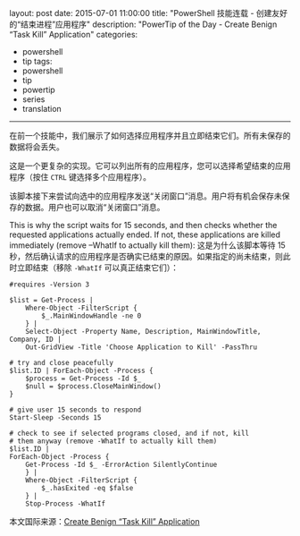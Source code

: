 ﻿layout: post
date: 2015-07-01 11:00:00
title: "PowerShell 技能连载 - 创建友好的“结束进程”应用程序"
description: "PowerTip of the Day - Create Benign “Task Kill” Application"
categories:
- powershell
- tip
tags:
- powershell
- tip
- powertip
- series
- translation
---
在前一个技能中，我们展示了如何选择应用程序并且立即结束它们。所有未保存的数据将会丢失。

这是一个更复杂的实现。它可以列出所有的应用程序，您可以选择希望结束的应用程序（按住 `CTRL` 键选择多个应用程序）。

该脚本接下来尝试向选中的应用程序发送“关闭窗口”消息。用户将有机会保存未保存的数据。用户也可以取消“关闭窗口”消息。

This is why the script waits for 15 seconds, and then checks whether the requested applications actually ended. If not, these applications are killed immediately (remove –WhatIf to actually kill them):
这是为什么该脚本等待 15 秒，然后确认请求的应用程序是否确实已结束的原因。如果指定的尚未结束，则此时立即结束（移除 `-WhatIf` 可以真正结束它们）：

    #requires -Version 3
    
    $list = Get-Process |
        Where-Object -FilterScript {
            $_.MainWindowHandle -ne 0
        } |
        Select-Object -Property Name, Description, MainWindowTitle, Company, ID |
        Out-GridView -Title 'Choose Application to Kill' -PassThru
    
    # try and close peacefully
    $list.ID | ForEach-Object -Process {
        $process = Get-Process -Id $_
        $null = $process.CloseMainWindow()
    }
    
    # give user 15 seconds to respond
    Start-Sleep -Seconds 15
    
    # check to see if selected programs closed, and if not, kill
    # them anyway (remove -WhatIf to actually kill them)
    $list.ID |
    ForEach-Object -Process {
        Get-Process -Id $_ -ErrorAction SilentlyContinue
        } |
        Where-Object -FilterScript {
            $_.hasExited -eq $false
        } |
        Stop-Process -WhatIf

<!--more-->
本文国际来源：[Create Benign “Task Kill” Application](http://community.idera.com/powershell/powertips/b/tips/posts/create-benign-task-kill-application)
